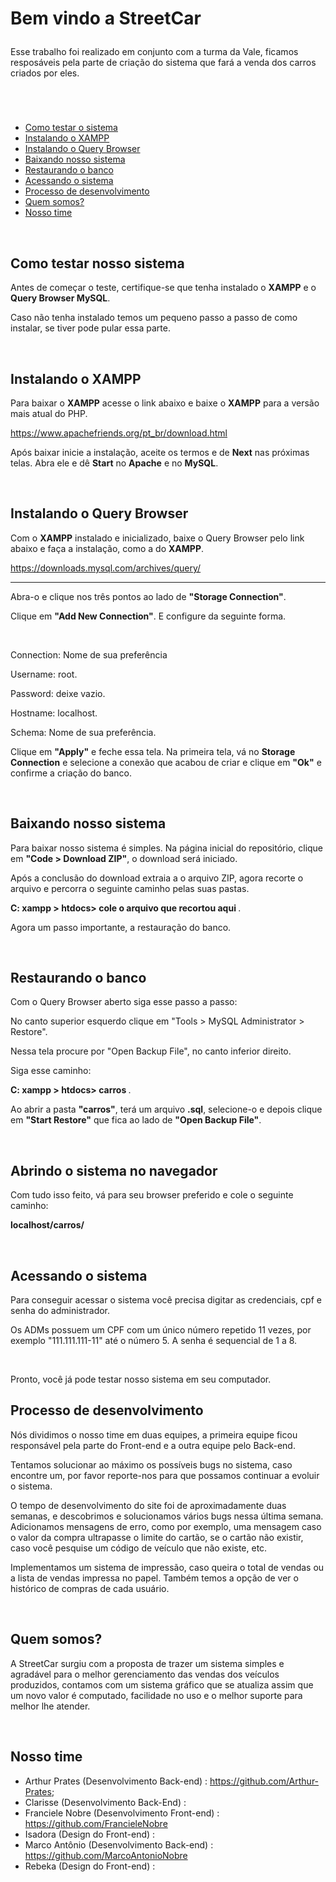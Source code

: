 <h1>

  Bem vindo a StreetCar

</h1>

<p>Esse trabalho foi realizado em conjunto com a turma da Vale, ficamos resposáveis pela parte de criação do sistema que fará a venda dos carros criados por eles.</p>

<br>

<a name="ancora"></a>
# 
- [Como testar o sistema](#ancora1)
- [Instalando o XAMPP](#ancora2)
- [Instalando o Query Browser](#ancora3)
- [Baixando nosso sistema](#ancora4)
- [Restaurando o banco](#ancora5)
- [Acessando o sistema](#ancora6)
- [Processo de desenvolvimento](#ancora7)
- [Quem somos?](#ancora8)
- [Nosso time](#ancora9)

<br>

<a id="ancora1"></a>
<h2>Como testar nosso sistema</h2>

<p>Antes de começar o teste, certifique-se que tenha instalado o <b>XAMPP</b> e o <b>Query Browser MySQL</b>.</p>

<p>Caso não tenha instalado temos um pequeno passo a passo de como instalar, se tiver pode pular essa parte.</p>

<br>

<a id="ancora2"></a>
<h2>Instalando o XAMPP</h2>

<p>Para baixar o <b>XAMPP</b> acesse o link abaixo e baixe o <b>XAMPP</b> para a versão mais atual do PHP.</p>

https://www.apachefriends.org/pt_br/download.html

<p>Após baixar inicie a instalação, aceite os termos e de <b>Next</b> nas próximas telas. Abra ele e dê <b>Start</b> no <b>Apache</b> e no <b>MySQL</b>.</p>

<br>

<a id="ancora3"></a>
<h2>Instalando o Query Browser</h2>

<p>Com o <b>XAMPP</b> instalado e inicializado, baixe o Query Browser pelo link abaixo e faça a instalação, como a do <b>XAMPP</b>.</p>

https://downloads.mysql.com/archives/query/

<hr>

<p>Abra-o e clique nos três pontos ao lado de <b>"Storage Connection"</b>.</p>

<p>Clique em <b>"Add New Connection"</b>. E configure da seguinte forma.</p>

<br>

<p>Connection: Nome de sua preferência</p>

<p>Username: root.</p>

<p>Password: deixe vazio.</p>

<p>Hostname: localhost.</p>

<p>Schema: Nome de sua preferência.</p>

<p>Clique em <b>"Apply"</b> e feche essa tela. Na primeira tela, vá no <b>Storage Connection</b> e selecione a conexão que acabou de criar e clique em <b>"Ok"</b> e confirme a criação do banco.</p>

<br>

<a id="ancora4"></a>
<h2>Baixando nosso sistema</h2>

<p>Para baixar nosso sistema é simples. Na página inicial do repositório, clique em <b>"Code > Download ZIP"</b>, o download será iniciado.</p>

<p>Após a conclusão do download extraia a o arquivo ZIP, agora recorte o arquivo e percorra o seguinte caminho pelas suas pastas.</p>

<p> <b> C: xampp > htdocs> cole o arquivo que recortou aqui </b>.</p>

<p>Agora um passo importante, a restauração do banco.</p>

<br>

<a id="ancora5"></a>
<h2>Restaurando o banco</h2>

<p>Com o Query Browser aberto siga esse passo a passo:</p>

<p>No canto superior esquerdo clique em "Tools > MySQL Administrator > Restore". </p>

<p>Nessa tela procure por "Open Backup File", no canto inferior direito.</p>

<p>Siga esse caminho:</p>

<p> <b> C: xampp > htdocs> carros </b>.</p>

<p>Ao abrir a pasta <b>"carros"</b>, terá um arquivo <b>.sql</b>, selecione-o e depois clique em <b>"Start Restore"</b> que fica ao lado de <b>"Open Backup File"</b>.</p>

<br>

<h2>Abrindo o sistema no navegador</h2>

<p>Com tudo isso feito, vá para seu browser preferido e cole o seguinte caminho:</p>

<b>localhost/carros/</b>

<br>

<a id="ancora6"></a>
<h2>Acessando o sistema</h2>

<p>Para conseguir acessar o sistema você precisa digitar as credenciais, cpf e senha do administrador.</p>

<p>Os ADMs possuem um CPF com um único número repetido 11 vezes, por exemplo "111.111.111-11" até o número 5. A senha é sequencial de 1 a 8.</p>

<br>

<p>Pronto, você já pode testar nosso sistema em seu computador.</p>

<a id="ancora7"></a>
<h2>Processo de desenvolvimento</h2>

<p>Nós dividimos o nosso time em duas equipes, a primeira equipe ficou responsável pela parte do Front-end e a outra equipe pelo Back-end.</p>

<p>Tentamos solucionar ao máximo os possíveis bugs no sistema, caso encontre um, por favor reporte-nos para que possamos continuar a evoluir o sistema.</p>

<p>O tempo de desenvolvimento do site foi de aproximadamente duas semanas, e descobrimos e solucionamos vários bugs nessa última semana. Adicionamos mensagens de erro, como por exemplo, uma mensagem caso o valor da compra ultrapasse o limite do cartão, se o cartão não existir, caso você pesquise um código de veículo que não existe, etc.</p>

<p>Implementamos um sistema de impressão, caso queira o total de vendas ou a lista de vendas impressa no papel. Também temos a opção de ver o histórico de compras de cada usuário.</p>

<br>

<a id="ancora8"></a>
<h2>Quem somos?</h2>

<p>A StreetCar surgiu com a proposta de trazer um sistema simples e agradável para o melhor gerenciamento das vendas dos veículos produzidos, contamos com um sistema gráfico que se atualiza assim que um novo valor é computado, facilidade no uso e o melhor suporte para melhor lhe atender. </p>

<br>

<a id="ancora9"></a>
<h2>Nosso time</h2>

- Arthur Prates (Desenvolvimento Back-end) : https://github.com/Arthur-Prates;
- Clarisse (Desenvolvimento Back-End) :
- Franciele Nobre (Desenvolvimento Front-end) : https://github.com/FrancieleNobre
- Isadora (Design do Front-end) :
- Marco Antônio (Desenvolvimento Back-end) : https://github.com/MarcoAntonioNobre
- Rebeka (Design do Front-end) :
